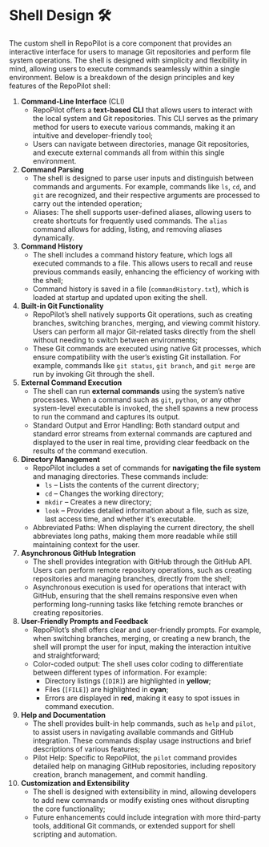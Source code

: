 # Shell Design 🛠️

The custom shell in RepoPilot is a core component that provides an interactive interface for users to manage Git repositories and perform file system operations. 
The shell is designed with simplicity and flexibility in mind, allowing users to execute commands seamlessly within a single environment. Below is a breakdown of the design principles and key features of the RepoPilot shell:

1. **Command-Line Interface** (CLI)
   - RepoPilot offers a **text-based CLI** that allows users to interact with the local system and Git repositories. This CLI serves as the primary method for users to execute various commands, making it an intuitive and developer-friendly tool;
   - Users can navigate between directories, manage Git repositories, and execute external commands all from within this single environment.
2. **Command Parsing**
   - The shell is designed to parse user inputs and distinguish between commands and arguments. For example, commands like ``` ls ```, ``` cd ```, and ``` git ``` are recognized, and their respective arguments are processed to carry out the intended operation;
   - Aliases: The shell supports user-defined aliases, allowing users to create shortcuts for frequently used commands. The ``` alias ``` command allows for adding, listing, and removing aliases dynamically.
3. **Command History**
   - The shell includes a command history feature, which logs all executed commands to a file. This allows users to recall and reuse previous commands easily, enhancing the efficiency of working with the shell;
   - Command history is saved in a file (``` commandHistory.txt ```), which is loaded at startup and updated upon exiting the shell.
4. **Built-in Git Functionality**
   - RepoPilot’s shell natively supports Git operations, such as creating branches, switching branches, merging, and viewing commit history. Users can perform all major Git-related tasks directly from the shell without needing to switch between environments;
   - These Git commands are executed using native Git processes, which ensure compatibility with the user’s existing Git installation. For example, commands like ``` git status ```, ``` git branch ```, and ``` git merge ``` are run by invoking Git through the shell.
5. **External Command Execution**
   - The shell can run **external commands** using the system’s native processes. When a command such as ``` git ```, ``` python ```, or any other system-level executable is invoked, the shell spawns a new process to run the command and captures its output.
   - Standard Output and Error Handling: Both standard output and standard error streams from external commands are captured and displayed to the user in real time, providing clear feedback on the results of the command execution.
6. **Directory Management**
   - RepoPilot includes a set of commands for **navigating the file system** and managing directories. These commands include:
       - ``` ls ``` – Lists the contents of the current directory;
       - ``` cd ``` – Changes the working directory;
       - ``` mkdir ``` – Creates a new directory;
       - ``` look ``` – Provides detailed information about a file, such as size, last access time, and whether it's executable.
   - Abbreviated Paths: When displaying the current directory, the shell abbreviates long paths, making them more readable while still maintaining context for the user.
7. **Asynchronous GitHub Integration**
   - The shell provides integration with GitHub through the GitHub API. Users can perform remote repository operations, such as creating repositories and managing branches, directly from the shell;
   - Asynchronous execution is used for operations that interact with GitHub, ensuring that the shell remains responsive even when performing long-running tasks like fetching remote branches or creating repositories.
8. **User-Friendly Prompts and Feedback**
   - RepoPilot’s shell offers clear and user-friendly prompts. For example, when switching branches, merging, or creating a new branch, the shell will prompt the user for input, making the interaction intuitive and straightforward;
   - Color-coded output: The shell uses color coding to differentiate between different types of information.
     For example:
       - Directory listings (``` [DIR] ```) are highlighted in **yellow**;
       - Files (``` [FILE] ```) are highlighted in **cyan**;
       - Errors are displayed in **red**, making it easy to spot issues in command execution.
9. **Help and Documentation**
    - The shell provides built-in help commands, such as ``` help ``` and ``` pilot ```, to assist users in navigating available commands and GitHub integration. These commands display usage instructions and brief descriptions of various features;
    - Pilot Help: Specific to RepoPilot, the ``` pilot ``` command provides detailed help on managing GitHub repositories, including repository creation, branch management, and commit handling.
10. **Customization and Extensibility**
    - The shell is designed with extensibility in mind, allowing developers to add new commands or modify existing ones without disrupting the core functionality;
    - Future enhancements could include integration with more third-party tools, additional Git commands, or extended support for shell scripting and automation.
